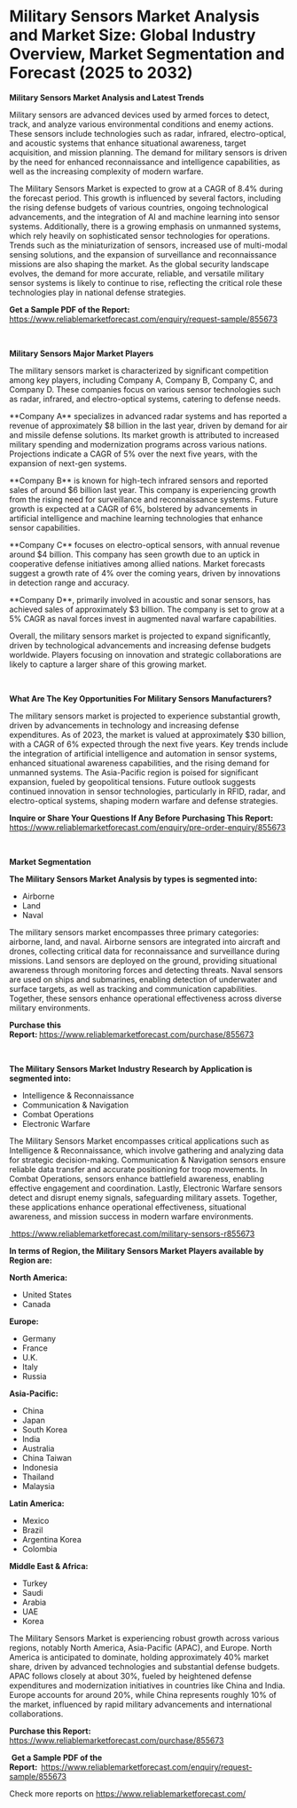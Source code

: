 <p><h1>Military Sensors Market Analysis and Market Size: Global Industry Overview, Market Segmentation and Forecast (2025 to 2032)</h1></p><p><strong>Military Sensors Market Analysis and Latest Trends</strong></p>
<p><p>Military sensors are advanced devices used by armed forces to detect, track, and analyze various environmental conditions and enemy actions. These sensors include technologies such as radar, infrared, electro-optical, and acoustic systems that enhance situational awareness, target acquisition, and mission planning. The demand for military sensors is driven by the need for enhanced reconnaissance and intelligence capabilities, as well as the increasing complexity of modern warfare.</p><p>The Military Sensors Market is expected to grow at a CAGR of 8.4% during the forecast period. This growth is influenced by several factors, including the rising defense budgets of various countries, ongoing technological advancements, and the integration of AI and machine learning into sensor systems. Additionally, there is a growing emphasis on unmanned systems, which rely heavily on sophisticated sensor technologies for operations. Trends such as the miniaturization of sensors, increased use of multi-modal sensing solutions, and the expansion of surveillance and reconnaissance missions are also shaping the market. As the global security landscape evolves, the demand for more accurate, reliable, and versatile military sensor systems is likely to continue to rise, reflecting the critical role these technologies play in national defense strategies.</p></p>
<p><strong>Get a Sample PDF of the Report:&nbsp;</strong> <a href="https://www.reliablemarketforecast.com/enquiry/request-sample/855673?utm_campaign=2219&utm_medium=2&utm_source=Github&utm_content=ia&utm_term=10022025&utm_id=military-sensors">https://www.reliablemarketforecast.com/enquiry/request-sample/855673</a></p>
<p>&nbsp;</p>
<p><strong>Military Sensors Major Market Players</strong></p>
<p><p>The military sensors market is characterized by significant competition among key players, including Company A, Company B, Company C, and Company D. These companies focus on various sensor technologies such as radar, infrared, and electro-optical systems, catering to defense needs.</p><p>**Company A** specializes in advanced radar systems and has reported a revenue of approximately $8 billion in the last year, driven by demand for air and missile defense solutions. Its market growth is attributed to increased military spending and modernization programs across various nations. Projections indicate a CAGR of 5% over the next five years, with the expansion of next-gen systems.</p><p>**Company B** is known for high-tech infrared sensors and reported sales of around $6 billion last year. This company is experiencing growth from the rising need for surveillance and reconnaissance systems. Future growth is expected at a CAGR of 6%, bolstered by advancements in artificial intelligence and machine learning technologies that enhance sensor capabilities.</p><p>**Company C** focuses on electro-optical sensors, with annual revenue around $4 billion. This company has seen growth due to an uptick in cooperative defense initiatives among allied nations. Market forecasts suggest a growth rate of 4% over the coming years, driven by innovations in detection range and accuracy.</p><p>**Company D**, primarily involved in acoustic and sonar sensors, has achieved sales of approximately $3 billion. The company is set to grow at a 5% CAGR as naval forces invest in augmented naval warfare capabilities.</p><p>Overall, the military sensors market is projected to expand significantly, driven by technological advancements and increasing defense budgets worldwide. Players focusing on innovation and strategic collaborations are likely to capture a larger share of this growing market.</p></p>
<p>&nbsp;</p>
<p><strong>What Are The Key Opportunities For Military Sensors Manufacturers?</strong></p>
<p><p>The military sensors market is projected to experience substantial growth, driven by advancements in technology and increasing defense expenditures. As of 2023, the market is valued at approximately $30 billion, with a CAGR of 6% expected through the next five years. Key trends include the integration of artificial intelligence and automation in sensor systems, enhanced situational awareness capabilities, and the rising demand for unmanned systems. The Asia-Pacific region is poised for significant expansion, fueled by geopolitical tensions. Future outlook suggests continued innovation in sensor technologies, particularly in RFID, radar, and electro-optical systems, shaping modern warfare and defense strategies.</p></p>
<p><strong>Inquire or Share Your Questions If Any Before Purchasing This Report:</strong> <a href="https://www.reliablemarketforecast.com/enquiry/pre-order-enquiry/855673?utm_campaign=2219&utm_medium=2&utm_source=Github&utm_content=ia&utm_term=10022025&utm_id=military-sensors">https://www.reliablemarketforecast.com/enquiry/pre-order-enquiry/855673</a></p>
<p>&nbsp;</p>
<p><strong>Market Segmentation</strong></p>
<p><strong>The Military Sensors Market Analysis by types is segmented into:</strong></p>
<p><ul><li>Airborne</li><li>Land</li><li>Naval</li></ul></p>
<p><p>The military sensors market encompasses three primary categories: airborne, land, and naval. Airborne sensors are integrated into aircraft and drones, collecting critical data for reconnaissance and surveillance during missions. Land sensors are deployed on the ground, providing situational awareness through monitoring forces and detecting threats. Naval sensors are used on ships and submarines, enabling detection of underwater and surface targets, as well as tracking and communication capabilities. Together, these sensors enhance operational effectiveness across diverse military environments.</p></p>
<p><strong>Purchase this Report:&nbsp;</strong><a href="https://www.reliablemarketforecast.com/purchase/855673?utm_campaign=2219&utm_medium=2&utm_source=Github&utm_content=ia&utm_term=10022025&utm_id=military-sensors">https://www.reliablemarketforecast.com/purchase/855673</a></p>
<p>&nbsp;</p>
<p><strong>The Military Sensors Market Industry Research by Application is segmented into:</strong></p>
<p><ul><li>Intelligence & Reconnaissance</li><li>Communication & Navigation</li><li>Combat Operations</li><li>Electronic Warfare</li></ul></p>
<p><p>The Military Sensors Market encompasses critical applications such as Intelligence & Reconnaissance, which involve gathering and analyzing data for strategic decision-making. Communication & Navigation sensors ensure reliable data transfer and accurate positioning for troop movements. In Combat Operations, sensors enhance battlefield awareness, enabling effective engagement and coordination. Lastly, Electronic Warfare sensors detect and disrupt enemy signals, safeguarding military assets. Together, these applications enhance operational effectiveness, situational awareness, and mission success in modern warfare environments.</p></p>
<p><a href="https://www.reliablemarketforecast.com/military-sensors-r855673?utm_campaign=2219&utm_medium=2&utm_source=Github&utm_content=ia&utm_term=10022025&utm_id=military-sensors">&nbsp;https://www.reliablemarketforecast.com/military-sensors-r855673</a></p>
<p><strong>In terms of Region, the Military Sensors Market Players available by Region are:</strong></p>
<p>
    <p> <strong> North America: </strong>
        <ul>
            <li>United States</li>
            <li>Canada</li>
        </ul>
        </p> 
    <p> <strong> Europe: </strong>
        <ul>
            <li>Germany</li>
            <li>France</li>
            <li>U.K.</li>
            <li>Italy</li>
            <li>Russia</li>
        </ul>
        </p> 
    <p> <strong> Asia-Pacific: </strong>
        <ul>
            <li>China</li>
            <li>Japan</li>
            <li>South Korea</li>
            <li>India</li>
            <li>Australia</li>
            <li>China Taiwan</li>
            <li>Indonesia</li>
            <li>Thailand</li>
            <li>Malaysia</li>
        </ul>
        </p> 
    <p> <strong> Latin America: </strong>
        <ul>
            <li>Mexico</li>
            <li>Brazil</li>
            <li>Argentina Korea</li>
            <li>Colombia</li>
        </ul>
        </p> 
    <p> <strong> Middle East & Africa: </strong>
        <ul>
            <li>Turkey</li>
            <li>Saudi</li>
            <li>Arabia</li>
            <li>UAE</li>
            <li>Korea</li>
        </ul>
    </p>
    </p>
<p><p>The Military Sensors Market is experiencing robust growth across various regions, notably North America, Asia-Pacific (APAC), and Europe. North America is anticipated to dominate, holding approximately 40% market share, driven by advanced technologies and substantial defense budgets. APAC follows closely at about 30%, fueled by heightened defense expenditures and modernization initiatives in countries like China and India. Europe accounts for around 20%, while China represents roughly 10% of the market, influenced by rapid military advancements and international collaborations.</p></p>
<p><strong>Purchase this Report: </strong><a href="https://www.reliablemarketforecast.com/purchase/855673?utm_campaign=2219&utm_medium=2&utm_source=Github&utm_content=ia&utm_term=10022025&utm_id=military-sensors">https://www.reliablemarketforecast.com/purchase/855673</a></p>
<p>&nbsp;<strong>Get a Sample PDF of the Report:&nbsp;&nbsp;</strong><a href="https://www.reliablemarketforecast.com/enquiry/request-sample/855673?utm_campaign=2219&utm_medium=2&utm_source=Github&utm_content=ia&utm_term=10022025&utm_id=military-sensors">https://www.reliablemarketforecast.com/enquiry/request-sample/855673</a></p>
<p><strong></strong></p>
<p>Check more reports on <a href="https://www.reliablemarketforecast.com/?utm_campaign=2219&utm_medium=2&utm_source=Github&utm_content=ia&utm_term=10022025&utm_id=military-sensors">https://www.reliablemarketforecast.com/</a></p>